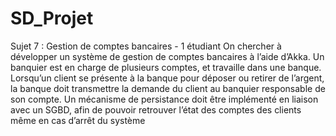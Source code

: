 # SD_Projet

Sujet 7 : Gestion de comptes bancaires - 1 étudiant
On chercher à développer un système de gestion de comptes bancaires à l’aide d’Akka. Un banquier
est en charge de plusieurs comptes, et travaille dans une banque. Lorsqu’un client se présente à la
banque pour déposer ou retirer de l’argent, la banque doit transmettre la demande du client au
banquier responsable de son compte.
Un mécanisme de persistance doit être implémenté en liaison avec un SGBD, afin de pouvoir
retrouver l’état des comptes des clients même en cas d’arrêt du système
